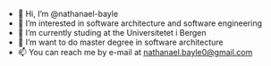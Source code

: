 - 👋 Hi, I’m @nathanael-bayle
- 👀 I’m interested in software architecture and software engineering
- 🌱 I’m currently studing at the Universitetet i Bergen
- 💞️ I’m want to do master degree in software architecture
- 📫 You can reach me by e-mail at nathanael.bayle0@gmail.com

<!---
nathanael-bayle/nathanael-bayle is a ✨ special ✨ repository because its `README.md` (this file) appears on your GitHub profile.
You can click the Preview link to take a look at your changes.
--->
